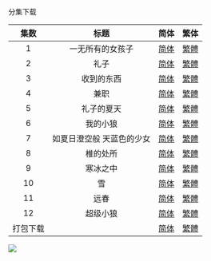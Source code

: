 分集下载

|   集数   |            标题            |                             简体                             |                             繁体                             |
| :------: | :------------------------: | :----------------------------------------------------------: | :----------------------------------------------------------: |
|    1     |      一无所有的女孩子      | [简体](https://raw.githubusercontent.com/SweetSub/SweetSub-source/master/Super%20Cub/%5BSweetSub%5D%20Super%20Cub%20-%2001.chs.ass) | [繁體](https://raw.githubusercontent.com/SweetSub/SweetSub-source/master/Super%20Cub/%5BSweetSub%5D%20Super%20Cub%20-%2001.cht.ass) |
|    2     |            礼子            | [简体](https://raw.githubusercontent.com/SweetSub/SweetSub-source/master/Super%20Cub/%5BSweetSub%5D%20Super%20Cub%20-%2002.chs.ass) | [繁體](https://raw.githubusercontent.com/SweetSub/SweetSub-source/master/Super%20Cub/%5BSweetSub%5D%20Super%20Cub%20-%2002.cht.ass) |
|    3     |         收到的东西         | [简体](https://raw.githubusercontent.com/SweetSub/SweetSub-source/master/Super%20Cub/%5BSweetSub%5D%20Super%20Cub%20-%2003.chs.ass) | [繁體](https://raw.githubusercontent.com/SweetSub/SweetSub-source/master/Super%20Cub/%5BSweetSub%5D%20Super%20Cub%20-%2003.cht.ass) |
|    4     |            兼职            | [简体](https://raw.githubusercontent.com/SweetSub/SweetSub-source/master/Super%20Cub/%5BSweetSub%5D%20Super%20Cub%20-%2004.chs.ass) | [繁體](https://raw.githubusercontent.com/SweetSub/SweetSub-source/master/Super%20Cub/%5BSweetSub%5D%20Super%20Cub%20-%2004.cht.ass) |
|    5     |         礼子的夏天         | [简体](https://raw.githubusercontent.com/SweetSub/SweetSub-source/master/Super%20Cub/%5BSweetSub%5D%20Super%20Cub%20-%2005.chs.ass) | [繁體](https://raw.githubusercontent.com/SweetSub/SweetSub-source/master/Super%20Cub/%5BSweetSub%5D%20Super%20Cub%20-%2005.cht.ass) |
|    6     |          我的小狼          | [简体](https://raw.githubusercontent.com/SweetSub/SweetSub-source/master/Super%20Cub/%5BSweetSub%5D%20Super%20Cub%20-%2006.chs.ass) | [繁體](https://raw.githubusercontent.com/SweetSub/SweetSub-source/master/Super%20Cub/%5BSweetSub%5D%20Super%20Cub%20-%2006.cht.ass) |
|    7     | 如夏日澄空般  天蓝色的少女 | [简体](https://raw.githubusercontent.com/SweetSub/SweetSub-source/master/Super%20Cub/%5BSweetSub%5D%20Super%20Cub%20-%2007.chs.ass) | [繁體](https://raw.githubusercontent.com/SweetSub/SweetSub-source/master/Super%20Cub/%5BSweetSub%5D%20Super%20Cub%20-%2007.cht.ass) |
|    8     |          椎的处所          | [简体](https://raw.githubusercontent.com/SweetSub/SweetSub-source/master/Super%20Cub/%5BSweetSub%5D%20Super%20Cub%20-%2008.chs.ass) | [繁體](https://raw.githubusercontent.com/SweetSub/SweetSub-source/master/Super%20Cub/%5BSweetSub%5D%20Super%20Cub%20-%2008.cht.ass) |
|    9     |          寒冰之中          | [简体](https://raw.githubusercontent.com/SweetSub/SweetSub-source/master/Super%20Cub/%5BSweetSub%5D%20Super%20Cub%20-%2009.chs.ass) | [繁體](https://raw.githubusercontent.com/SweetSub/SweetSub-source/master/Super%20Cub/%5BSweetSub%5D%20Super%20Cub%20-%2009.cht.ass) |
|    10    |             雪             | [简体](https://raw.githubusercontent.com/SweetSub/SweetSub-source/master/Super%20Cub/%5BSweetSub%5D%20Super%20Cub%20-%2010.chs.ass) | [繁體](https://raw.githubusercontent.com/SweetSub/SweetSub-source/master/Super%20Cub/%5BSweetSub%5D%20Super%20Cub%20-%2010.cht.ass) |
|    11    |            远春            | [简体](https://raw.githubusercontent.com/SweetSub/SweetSub-source/master/Super%20Cub/%5BSweetSub%5D%20Super%20Cub%20-%2011.chs.ass) | [繁體](https://raw.githubusercontent.com/SweetSub/SweetSub-source/master/Super%20Cub/%5BSweetSub%5D%20Super%20Cub%20-%2011.cht.ass) |
|    12    |          超级小狼          | [简体](https://raw.githubusercontent.com/SweetSub/SweetSub-source/master/Super%20Cub/%5BSweetSub%5D%20Super%20Cub%20-%2012.chs.ass) | [繁體](https://raw.githubusercontent.com/SweetSub/SweetSub-source/master/Super%20Cub/%5BSweetSub%5D%20Super%20Cub%20-%2012.cht.ass) |
| 打包下载 |                            | [简体](https://raw.githubusercontent.com/SweetSub/SweetSub-source/master/Super%20Cub/%5BSweetSub%5D%20Super%20Cub%20-%20[01-12].chs.zip) | [繁體](https://raw.githubusercontent.com/SweetSub/SweetSub-source/master/Super%20Cub/%5BSweetSub%5D%20Super%20Cub%20-%20[01-12].cht.zip) |



![](https://p.sda1.dev/1/1e9b5a9b78e06b5f388b0f3d277bdcc1/Super%20Cub%204.jpg)